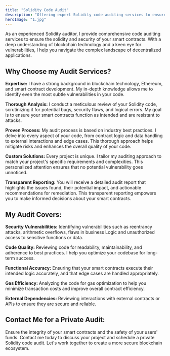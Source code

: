 ```yaml
---
title: "Solidity Code Audit"
description: "Offering expert Solidity code auditing services to ensure the security and reliability of your smart contracts. Mitigate risks and identify vulnerabilities with our thorough and professional audit process."
heroImage: "1.jpg"
---
```


As an experienced Solidity auditor, I provide comprehensive code auditing services to ensure the solidity and security of your smart contracts. With a deep understanding of blockchain technology and a keen eye for vulnerabilities, I help you navigate the complex landscape of decentralized applications.

## Why Choose my Audit Services?
<strong>Expertise:</strong> I have a strong background in blockchain technology, Ethereum, and smart contract development. My in-depth knowledge allows me to identify even the most subtle vulnerabilities in your code.

<strong>Thorough Analysis:</strong> I conduct a meticulous review of your Solidity code, scrutinizing it for potential bugs, security flaws, and logical errors. My goal is to ensure your smart contracts function as intended and are resistant to attacks.

<strong>Proven Process:</strong>  My audit process is based on industry best practices. I delve into every aspect of your code, from contract logic and data handling to external interactions and edge cases. This thorough approach helps mitigate risks and enhances the overall quality of your code.

<strong>Custom Solutions:</strong> Every project is unique. I tailor my auditing approach to match your project's specific requirements and complexities. This personalized attention ensures that no potential vulnerability goes unnoticed.

<strong>Transparent Reporting:</strong> You will receive a detailed audit report that highlights the issues found, their potential impact, and actionable recommendations for remediation. This transparent reporting empowers you to make informed decisions about your smart contracts.

## My Audit Covers:
<strong>Security Vulnerabilities:</strong>  Identifying vulnerabilities such as reentrancy attacks, arithmetic overflows, flaws in business Logic and unauthorized access to sensitive functions or data.

<strong>Code Quality:</strong> Reviewing code for readability, maintainability, and adherence to best practices. I help you optimize your codebase for long-term success.

<strong>Functional Accuracy:</strong>  Ensuring that your smart contracts execute their intended logic accurately, and that edge cases are handled appropriately.

<strong>Gas Efficiency: </strong>Analyzing the code for gas optimization to help you minimize transaction costs and improve overall contract efficiency.

<strong>External Dependencies:</strong> Reviewing interactions with external contracts or APIs to ensure they are secure and reliable.

## Contact Me for a Private Audit:
Ensure the integrity of your smart contracts and the safety of your users' funds. Contact me today to discuss your project and schedule a private Solidity code audit. Let's work together to create a more secure blockchain ecosystem.

